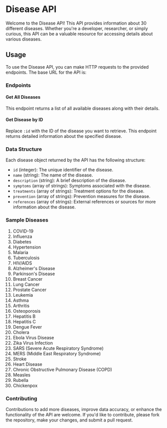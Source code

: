 # Disease API

Welcome to the Disease API! This API provides information about 30 different diseases. Whether you're a developer, researcher, or simply curious, this API can be a valuable resource for accessing details about various diseases.

## Usage

To use the Disease API, you can make HTTP requests to the provided endpoints. The base URL for the API is:


### Endpoints

#### Get All Diseases


This endpoint returns a list of all available diseases along with their details.

#### Get Disease by ID


Replace `:id` with the ID of the disease you want to retrieve. This endpoint returns detailed information about the specified disease.

### Data Structure

Each disease object returned by the API has the following structure:

- `id` (integer): The unique identifier of the disease.
- `name` (string): The name of the disease.
- `description` (string): A brief description of the disease.
- `symptoms` (array of strings): Symptoms associated with the disease.
- `treatments` (array of strings): Treatment options for the disease.
- `prevention` (array of strings): Prevention measures for the disease.
- `references` (array of strings): External references or sources for more information about the disease.

### Sample Diseases

1. COVID-19
2. Influenza
3. Diabetes
4. Hypertension
5. Malaria
6. Tuberculosis
7. HIV/AIDS
8. Alzheimer's Disease
9. Parkinson's Disease
10. Breast Cancer
11. Lung Cancer
12. Prostate Cancer
13. Leukemia
14. Asthma
15. Arthritis
16. Osteoporosis
17. Hepatitis B
18. Hepatitis C
19. Dengue Fever
20. Cholera
21. Ebola Virus Disease
22. Zika Virus Infection
23. SARS (Severe Acute Respiratory Syndrome)
24. MERS (Middle East Respiratory Syndrome)
25. Stroke
26. Heart Disease
27. Chronic Obstructive Pulmonary Disease (COPD)
28. Measles
29. Rubella
30. Chickenpox

### Contributing

Contributions to add more diseases, improve data accuracy, or enhance the functionality of the API are welcome. If you'd like to contribute, please fork the repository, make your changes, and submit a pull request.


